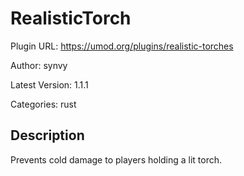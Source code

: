 # RealisticTorch

Plugin URL: https://umod.org/plugins/realistic-torches

Author: synvy

Latest Version: 1.1.1

Categories: rust

## Description

Prevents cold damage to players holding a lit torch.
